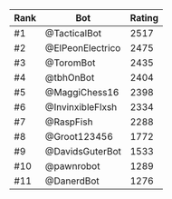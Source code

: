 Rank|Bot|Rating
---|---|---
#1|@TacticalBot|2517
#2|@ElPeonElectrico|2475
#3|@ToromBot|2435
#4|@tbhOnBot|2404
#5|@MaggiChess16|2398
#6|@InvinxibleFlxsh|2334
#7|@RaspFish|2288
#8|@Groot123456|1772
#9|@DavidsGuterBot|1533
#10|@pawnrobot|1289
#11|@DanerdBot|1276
